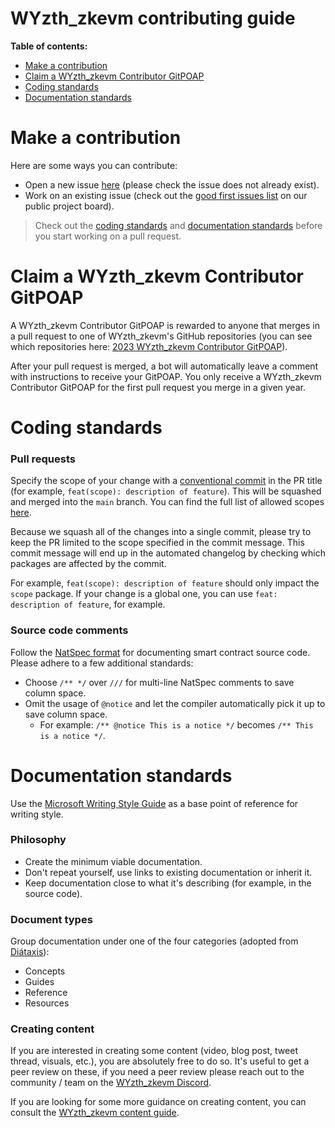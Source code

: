 # WYzth_zkevm contributing guide

**Table of contents:**

- [Make a contribution](#make-a-contribution)
- [Claim a WYzth_zkevm Contributor GitPOAP](#claim-a-wyzth_zkevm-contributor-gitpoap)
- [Coding standards](#coding-standards)
- [Documentation standards](#documentation-standards)

# Make a contribution

Here are some ways you can contribute:

- Open a new issue [here](https://github.com/wyzth_zkevmxyz/wyzth_zkevm-mono/issues) (please check the issue does not already exist).
- Work on an existing issue (check out the [good first issues list](https://github.com/orgs/wyzth_zkevmxyz/projects/9/views/31) on our public project board).

> Check out the [coding standards](#coding-standards) and [documentation standards](#documentation-standards) before you start working on a pull request.

# Claim a WYzth_zkevm Contributor GitPOAP

A WYzth_zkevm Contributor GitPOAP is rewarded to anyone that merges in a pull request to one of WYzth_zkevm's GitHub repositories (you can see which repositories here: [2023 WYzth_zkevm Contributor GitPOAP](https://www.gitpoap.io/gp/893)).

After your pull request is merged, a bot will automatically leave a comment with instructions to receive your GitPOAP. You only receive a WYzth_zkevm Contributor GitPOAP for the first pull request you merge in a given year.

# Coding standards

### Pull requests

Specify the scope of your change with a [conventional commit](https://www.conventionalcommits.org/en/v1.0.0/) in the PR title (for example, `feat(scope): description of feature`). This will be squashed and merged into the `main` branch. You can find the full list of allowed scopes [here](https://github.com/wyzth_zkevmxyz/wyzth_zkevm-mono/blob/main/.github/workflows/lint-pr.yml#L19).

Because we squash all of the changes into a single commit, please try to keep the PR limited to the scope specified in the commit message. This commit message will end up in the automated changelog by checking which packages are affected by the commit.

For example, `feat(scope): description of feature` should only impact the `scope` package. If your change is a global one, you can use `feat: description of feature`, for example.

### Source code comments

Follow the [NatSpec format](https://docs.soliditylang.org/en/latest/natspec-format.html) for documenting smart contract source code. Please adhere to a few additional standards:

- Choose `/** */` over `///` for multi-line NatSpec comments to save column space.
- Omit the usage of `@notice` and let the compiler automatically pick it up to save column space.
  - For example: `/** @notice This is a notice */` becomes `/** This is a notice */`.

# Documentation standards

Use the [Microsoft Writing Style Guide](https://learn.microsoft.com/en-us/style-guide/welcome/) as a base point of reference for writing style.

### Philosophy

- Create the minimum viable documentation.
- Don't repeat yourself, use links to existing documentation or inherit it.
- Keep documentation close to what it's describing (for example, in the source code).

### Document types

Group documentation under one of the four categories (adopted from [Diátaxis](https://diataxis.fr/)):

- Concepts
- Guides
- Reference
- Resources

### Creating content

If you are interested in creating some content (video, blog post, tweet thread, visuals, etc.), you are absolutely free to do so. It's useful to get a peer review on these, if you need a peer review please reach out to the community / team on the [WYzth_zkevm Discord](https://discord.gg/wyzth_zkevmxyz).

If you are looking for some more guidance on creating content, you can consult the [WYzth_zkevm content guide](https://hackmd.io/@wyzth_zkevmlabs/BJurgF1bn).
